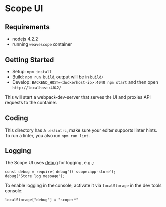 # Scope UI

## Requirements

- nodejs 4.2.2
- running `weavescope` container

## Getting Started

- Setup: `npm install`
- Build: `npm run build`, output will be in `build/`
- Develop: `BACKEND_HOST=<dockerhost-ip>:4040 npm start` and then open `http://localhost:4042/`

This will start a webpack-dev-server that serves the UI and proxies API requests to the container.

## Coding

This directory has a `.eslintrc`, make sure your editor supports linter hints.
To run a linter, you also run `npm run lint`.

## Logging

The Scope UI uses [debug](https://www.npmjs.com/package/debug) for logging, e.g.,:

```
const debug = require('debug')('scope:app-store');
debug('Store log message');
```

To enable logging in the console, activate it via `localStorage` in the dev tools console:

```
localStorage["debug"] = "scope:*"
```
